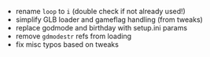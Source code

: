 * rename `loop` to `i` (double check if not already used!)
* simplify GLB loader and gameflag handling (from tweaks)
* replace godmode and birthday with setup.ini params
* remove `gdmodestr` refs from loading
* fix misc typos based on tweaks